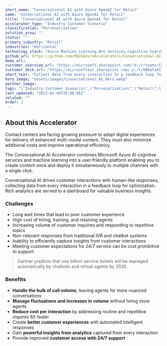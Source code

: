 ```yaml
---
short_name: "Conversational AI with Azure OpenAI for Retail"
name: "Conversational AI with Azure OpenAI for Retail"
title: "Conversational AI with Azure OpenAI for Retail"
accelerator_type: "Industry Customer Scenario"
classification: "Personalization"
solution_area: ""
status: ""
primary_industry: "Retail"
industries: "Horizontal"
technology_stack: "Azure Machine Learning,Bot Services,Cognitive Search,Cognitive Services"
github_url: https://github.com/MSUSAzureAccelerators/Conversational-AI-Accelerator
demo_url: 
customer_overview_url: "https://microsoft.sharepoint.com/:b:/r/teams/CAF-SolutionAccelerators/Shared%20Documents/General/BVA%20Files/Conversational%20AI%20for%20Retail/Conversational%20AI%20(Retail)%20Overview.pdf?csf=1&web=1&e=kQ10bo"
customer_deck_url: "https://microsofteur.sharepoint.com/:p:/t/HQDataAIIndustryTeam/EaYdLSdJeWBImla_MhPR_OkB7O31vBR41ol8K27lGJVFWg?e=fHWIaf"
short_text: "Collect data from every interaction in a feedback loop for optimization."
hero_image: "assets/images/Conversational_AI_Hero.webp"
partner_image: 
tags: "\"Industry Customer Scenario\",\"Personalization\",\"Retail\",\"Horizontal\",\"Azure Machine Learning\",\"Bot Services\",\"Cognitive Search\",\"Cognitive Services\""
last_updated: "2023-02-09T20:00:06Z"
related: ""
order: 2
---
```

## About this Accelerator

Contact centers are facing growing pressure to adapt digital experiences for delivery of enhanced multi-modal content. They must also minimize additional costs and improve operational efficiency.

The Conversational AI Accelerator combines Microsoft Azure AI cognitive services and machine learning into a user-friendly platform enabling you to create content once and deploy it simultaneously to multiple channels with a single click.

Conversational AI drives customer interactions with human-like responses, collecting data from every interaction in a feedback loop for optimization. Rich analytics are served to a dashboard for valuable business insights.

### Challenges

* Long wait times that lead to poor customer experience
* High cost of hiring, training, and retaining agents
* Increasing volume of customer inquiries and responding to repetitive topics
* Non-relevant responses from traditional IVR and chatbot systems
* Inability to efficiently capture insights from customer interactions
* Meeting customer expectations for 24/7 service can be cost prohibitive to support

> Gartner predicts that one billion service tickets will be managed automatically by chatbots and virtual agents by 2030.

### Benefits

* **Handle the bulk of call volume**, leaving agents for more nuanced conversations
* **Manage fluctuations and increases in volume** without hiring more agents
* **Reduce cost per interaction** by addressing routine and repetitive inquires 6X faster
* Create **better customer experiences** with automated intelligent responses
* Gain **powerful insights from analytics** captured from every interaction
* Provide improved **customer access with 24/7 support**